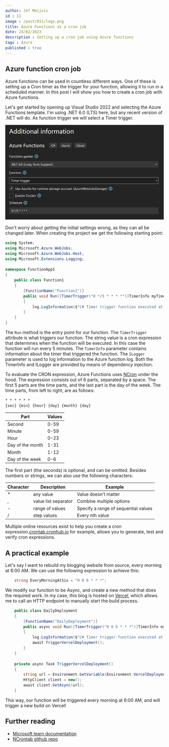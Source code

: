 ```yaml
---
author: Jef Meijvis
id : 11
image : /post/011/logo.png
title: Azure Functions as a cron job
date: 24/02/2023
description : Setting up a cron job using Azure functions
tags : Azure
published : true
---
```


## Azure function cron job
Azure functions can be used in countless different ways. One of these is setting up a Cron timer as the trigger for your function, allowing it to run in a scheduled manner. In this post I will show you how to create a cron job with Azure functions.

Let's get started by opening up Visual Studio 2022 and selecting the Azure Functions template. I'm using .NET 6.0 (LTS) here, but any recent version of .NET will do. As function trigger we will select a Timer trigger.  

![Creating a new functions project in Visual Studio 2022](/static/post/011/azure-functions-template.png)

Don't worry about getting the initial settings wrong, as they can all be changed later. When creating the project we get the following starting point:

```csharp
using System;
using Microsoft.Azure.WebJobs;
using Microsoft.Azure.WebJobs.Host;
using Microsoft.Extensions.Logging;

namespace FunctionApp1
{
    public class Function1
    {
        [FunctionName("Function1")]
        public void Run([TimerTrigger("0 */5 * * * *")]TimerInfo myTimer, ILogger log)
        {
            log.LogInformation($"C# Timer trigger function executed at: {DateTime.Now}");
        }
    }
}
```

The `Run` method is the entry point for our function. The `TimerTrigger` attribute is what triggers our function. The string value is a cron expression that determines when the function will be executed. In this case the function will run every 5 minutes. The `TimerInfo` parameter contains information about the timer that triggered the function. The `ILogger` parameter is used to log information to the Azure function log. Both the TimerInfo and ILogger are provided by means of dependency injection.

To evaluate the CRON expression, Azure Functions uses [NCron](https://github.com/atifaziz/NCrontab) under the hood. 
The expression consists out of 6 parts, separated by a space. The first 5 parts are the time parts, and the last part is the day of the week. The time parts, from left to right, are as follows:

```markdown
* * * * * *
{sec} {min} {hour} {day} {month} {day}

```


|Part               |Values |
|---                |---    |
|Second             |0-59   |   
|Minute             |0-59   |   
|Hour               |0-23   |  
|Day of the month   |1-31   |   
|Month              |1-12   |   
|Day of the week    |0-6    |  

The first part (the seconds) is optional, and can be omitted. Besides numbers or strings, we can also use the following characters:

|Character  |Description            |Example                                |
|---        |---                    |---                                    |
|*          |any value              | Value doesn't matter                  |
|,          |value list separator   | Combine multiple options              |
|-          |range of values        | Specify a range of sequential values  |
|/          |step values            | Every nth value                       |


Multiple online resources exist to help you create a cron expression.[crontab.cronhub.io](https://crontab.cronhub.io/) for example, allows you to generate, test and verify cron expressions.

## A practical example
Let's say I want to rebuild my blogging website from source, every morning at 6:00 AM.
We can use the following expression to achieve this:
```csharp
    string EveryMorningAtSix = "0 0 6 * * *";
```

We modify our function to be Async, and create a new method that does the required work.
In my case, this blog is hosted on [Vercel](https://vercel.com/), which allows me to call an HTTP endpoint to manually start the build process. 


```csharp
    public class DailyDeployment
    {
        [FunctionName("DailyDeployment")]
        public async void Run([TimerTrigger("0 0 6 * * *")]TimerInfo myTimer, ILogger log)
        {
            log.LogInformation($"C# Timer trigger function executed at: {DateTime.Now}");
            await TriggerVercelDeployment();
        }
    }

    private async Task TriggerVercelDeployment()
    {
        string url = Environment.GetVariable(Environment.VercelDeploymentHook);
        HttpClient client = new();
        await client.GetAsync(url);
    }
```

This way, our function will be triggered every morning at 6:00 AM, and will trigger a new build on Vercel!

## Further reading
- [Microsoft learn documentation](https://learn.microsoft.com/en-us/azure/azure-functions/functions-bindings-timer?tabs=in-process&pivots=programming-language-csharp#ncrontab-expressions)
- [NCrontab github repo](https://github.com/atifaziz/NCrontab)